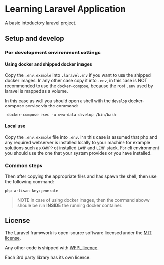 # Learning Laravel Application
A basic intoductory laravel project.

## Setup and develop

### Per development environment settings

#### Using docker and shipped docker images
Copy the `.env.example` into `.laravel.env` if you want to use the shipped docker images. In any other case copy it into `.env`, in this case is NOT recommended to use the `docker-compose`, because the root `.env` used by laravel is mapped as a volume. 

In this case as well you should open a shell with the `develop` docker-compose service via the command:

```
 docker-compose exec -u www-data develop /bin/bash
```

#### Local use
Copy the `.env.example` file into `.env`. Inn this case is assumed that php and any required webserver is installed locally to your machine for example solutions such as `XAMPP` ot installed `LAMP` and `LEMP` stack. For cli environment you should use the one that your system provides or you have installed.

### Common steps
Then after copying the appropriate files and has spawn the shell, then use the following command:

```
php artisan key:generate
```

> NOTE in case of using docker images, then the command abovw shoule be run **INSIDE** the running docker container.


## License
The Laravel framework is open-source software licensed under the [MIT license](https://opensource.org/licenses/MIT).

Any other code is shipped with [WFPL licence](http://www.wtfpl.net).

Each 3rd party library has its own licence.